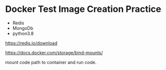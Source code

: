 # Docker Test Image Creation Practice
- Redis
- MongoDb
- python3.8

https://redis.io/download

https://docs.docker.com/storage/bind-mounts/

mount code path to container and run code.

